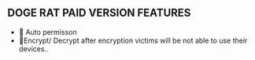   ## DOGE RAT PAID VERSION FEATURES
- 🤖 Auto permisson  
- 🔐Encrypt/ Decrypt after encryption victims will be not able to use their devices..